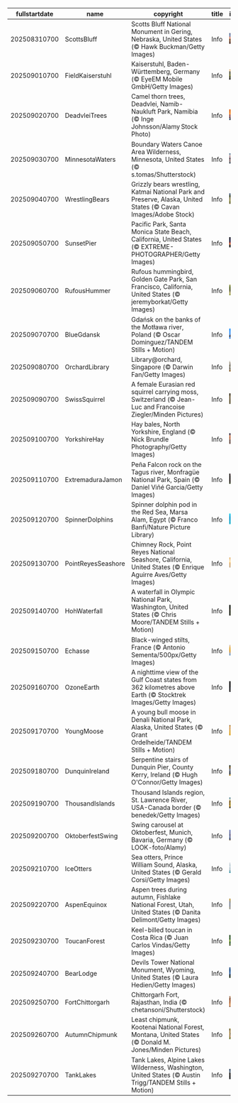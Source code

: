 |fullstartdate|name|copyright|title|image|
|--|--|--|--|--|
202508310700|ScottsBluff|Scotts Bluff National Monument in Gering, Nebraska, United States (© Hawk Buckman/Getty Images)|Info|![](/en-AU/2025/09/202508310700ScottsBluff.jpg)|
202509010700|FieldKaiserstuhl|Kaiserstuhl, Baden-Württemberg, Germany (© EyeEM Mobile GmbH/Getty Images)|Info|![](/en-AU/2025/09/202509010700FieldKaiserstuhl.jpg)|
202509020700|DeadvleiTrees|Camel thorn trees, Deadvlei, Namib-Naukluft Park, Namibia (© Inge Johnsson/Alamy Stock Photo)|Info|![](/en-AU/2025/09/202509020700DeadvleiTrees.jpg)|
202509030700|MinnesotaWaters|Boundary Waters Canoe Area Wilderness, Minnesota, United States (© s.tomas/Shutterstock)|Info|![](/en-AU/2025/09/202509030700MinnesotaWaters.jpg)|
202509040700|WrestlingBears|Grizzly bears wrestling, Katmai National Park and Preserve, Alaska, United States (© Cavan Images/Adobe Stock)|Info|![](/en-AU/2025/09/202509040700WrestlingBears.jpg)|
202509050700|SunsetPier|Pacific Park, Santa Monica State Beach, California, United States (© EXTREME-PHOTOGRAPHER/Getty Images)|Info|![](/en-AU/2025/09/202509050700SunsetPier.jpg)|
202509060700|RufousHummer|Rufous hummingbird, Golden Gate Park, San Francisco, California, United States (© jeremyborkat/Getty Images)|Info|![](/en-AU/2025/09/202509060700RufousHummer.jpg)|
202509070700|BlueGdansk|Gdańsk on the banks of the Motława river, Poland (© Oscar Dominguez/TANDEM Stills + Motion)|Info|![](/en-AU/2025/09/202509070700BlueGdansk.jpg)|
202509080700|OrchardLibrary|Library@orchard, Singapore (© Darwin Fan/Getty Images)|Info|![](/en-AU/2025/09/202509080700OrchardLibrary.jpg)|
202509090700|SwissSquirrel|A female Eurasian red squirrel carrying moss, Switzerland (© Jean-Luc and Francoise Ziegler/Minden Pictures)|Info|![](/en-AU/2025/09/202509090700SwissSquirrel.jpg)|
202509100700|YorkshireHay|Hay bales, North Yorkshire, England (© Nick Brundle Photography/Getty Images)|Info|![](/en-AU/2025/09/202509100700YorkshireHay.jpg)|
202509110700|ExtremaduraJamon|Peña Falcon rock on the Tagus river, Monfragüe National Park, Spain (© Daniel Viñé Garcia/Getty Images)|Info|![](/en-AU/2025/09/202509110700ExtremaduraJamon.jpg)|
202509120700|SpinnerDolphins|Spinner dolphin pod in the Red Sea, Marsa Alam, Egypt (© Franco Banfi/Nature Picture Library)|Info|![](/en-AU/2025/09/202509120700SpinnerDolphins.jpg)|
202509130700|PointReyesSeashore|Chimney Rock, Point Reyes National Seashore, California, United States (© Enrique Aguirre Aves/Getty Images)|Info|![](/en-AU/2025/09/202509130700PointReyesSeashore.jpg)|
202509140700|HohWaterfall|A waterfall in Olympic National Park, Washington, United States (© Chris Moore/TANDEM Stills + Motion)|Info|![](/en-AU/2025/09/202509140700HohWaterfall.jpg)|
202509150700|Echasse|Black-winged stilts, France (© Antonio Sementa/500px/Getty Images)|Info|![](/en-AU/2025/09/202509150700Echasse.jpg)|
202509160700|OzoneEarth|A nighttime view of the Gulf Coast states from 362 kilometres above Earth (© Stocktrek Images/Getty Images)|Info|![](/en-AU/2025/09/202509160700OzoneEarth.jpg)|
202509170700|YoungMoose|A young bull moose in Denali National Park, Alaska, United States (© Grant Ordelheide/TANDEM Stills + Motion)|Info|![](/en-AU/2025/09/202509170700YoungMoose.jpg)|
202509180700|DunquinIreland|Serpentine stairs of Dunquin Pier, County Kerry, Ireland (© Hugh O'Connor/Getty Images)|Info|![](/en-AU/2025/09/202509180700DunquinIreland.jpg)|
202509190700|ThousandIslands|Thousand Islands region, St. Lawrence River, USA-Canada border (© benedek/Getty Images)|Info|![](/en-AU/2025/09/202509190700ThousandIslands.jpg)|
202509200700|OktoberfestSwing|Swing carousel at Oktoberfest, Munich, Bavaria, Germany (© LOOK-foto/Alamy)|Info|![](/en-AU/2025/09/202509200700OktoberfestSwing.jpg)|
202509210700|IceOtters|Sea otters, Prince William Sound, Alaska, United States (© Gerald Corsi/Getty Images)|Info|![](/en-AU/2025/09/202509210700IceOtters.jpg)|
202509220700|AspenEquinox|Aspen trees during autumn, Fishlake National Forest, Utah, United States (© Danita Delimont/Getty Images)|Info|![](/en-AU/2025/09/202509220700AspenEquinox.jpg)|
202509230700|ToucanForest|Keel-billed toucan in Costa Rica (© Juan Carlos Vindas/Getty Images)|Info|![](/en-AU/2025/09/202509230700ToucanForest.jpg)|
202509240700|BearLodge|Devils Tower National Monument, Wyoming, United States (© Laura Hedien/Getty Images)|Info|![](/en-AU/2025/09/202509240700BearLodge.jpg)|
202509250700|FortChittorgarh|Chittorgarh Fort, Rajasthan, India (© chetansoni/Shutterstock)|Info|![](/en-AU/2025/09/202509250700FortChittorgarh.jpg)|
202509260700|AutumnChipmunk|Least chipmunk, Kootenai National Forest, Montana, United States (© Donald M. Jones/Minden Pictures)|Info|![](/en-AU/2025/09/202509260700AutumnChipmunk.jpg)|
202509270700|TankLakes|Tank Lakes, Alpine Lakes Wilderness, Washington, United States (© Austin Trigg/TANDEM Stills + Motion)|Info|![](/en-AU/2025/09/202509270700TankLakes.jpg)|
